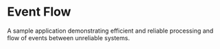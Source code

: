 # Event Flow

A sample application demonstrating efficient and reliable processing and flow
of events between unreliable systems.
